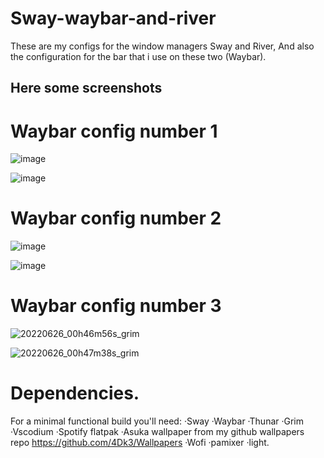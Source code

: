 # Sway-waybar-and-river

These are my configs for the window managers Sway and River, And also the configuration for the bar that i use on these two (Waybar).

## Here some screenshots

# Waybar config number 1

![image](https://user-images.githubusercontent.com/82821885/174500737-19773131-49ac-496f-bc6e-0f621b8ce817.png)

![image](https://user-images.githubusercontent.com/82821885/174500802-88a79d29-7683-41ce-b301-a0e58631dedf.png)

# Waybar config number 2
![image](https://user-images.githubusercontent.com/82821885/175699377-44fd646b-d999-427d-9d4e-196bd9685420.png)

![image](https://user-images.githubusercontent.com/82821885/175706099-89a161df-0eec-4dce-a574-4656777b77cf.png)

# Waybar config number 3
![20220626_00h46m56s_grim](https://user-images.githubusercontent.com/82821885/175801245-2d9a0b6a-ac85-4093-8f72-0980e61929d2.png)

![20220626_00h47m38s_grim](https://user-images.githubusercontent.com/82821885/175801256-5473cf84-0614-4f60-99d3-46b86b15b9d5.png)

# Dependencies.
For a minimal functional build you'll need: 
·Sway
·Waybar
·Thunar
·Grim
·Vscodium
·Spotify flatpak
·Asuka wallpaper from my github wallpapers repo https://github.com/4Dk3/Wallpapers
·Wofi 
·pamixer 
·light.
